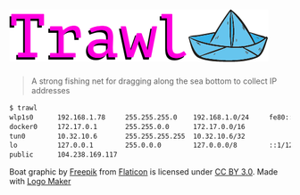 # ![trawl](/logo.png)

> A strong fishing net for dragging along the sea bottom to collect IP addresses

```sh
$ trawl
wlp1s0      192.168.1.78     255.255.255.0    192.168.1.0/24     fe80::defe:3c33:4335:e669/64
docker0     172.17.0.1       255.255.0.0      172.17.0.0/16
tun0        10.32.10.6       255.255.255.255  10.32.10.6/32
lo          127.0.0.1        255.0.0.0        127.0.0.0/8        ::1/128
public      104.238.169.117
```

Boat graphic by <a href="http://www.flaticon.com/authors/freepik">Freepik</a> from <a href="http://www.flaticon.com/">Flaticon</a> is licensed under <a href="http://creativecommons.org/licenses/by/3.0/" title="Creative Commons BY 3.0">CC BY 3.0</a>. Made with <a href="http://logomakr.com" title="Logo Maker">Logo Maker</a>

